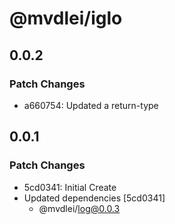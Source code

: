 # @mvdlei/iglo

## 0.0.2

### Patch Changes

- a660754: Updated a return-type

## 0.0.1

### Patch Changes

- 5cd0341: Initial Create
- Updated dependencies [5cd0341]
  - @mvdlei/log@0.0.3

